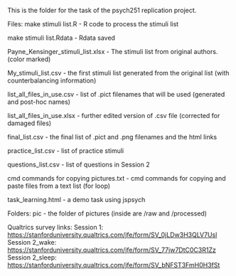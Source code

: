 This is the folder for the task of the psych251 replication project.

Files:
make stimuli list.R - R code to process the stimuli list

make stimuli list.Rdata - Rdata saved

Payne_Kensinger_stimuli_list.xlsx - The stimuli list from original authors. (color marked)

My_stimuli_list.csv - the first stimuli list generated from the original list (with counterbalancing information)

list_all_files_in_use.csv - list of .pict filenames that will be used (generated and post-hoc names)

list_all_files_in_use.xlsx - further edited version of .csv file (corrected for damaged files)

final_list.csv - the final list of .pict and .png filenames and the html links

practice_list.csv - list of practice stimuli

questions_list.csv - list of questions in Session 2

cmd commands for copying pictures.txt - cmd commands for copying and paste files from a text list (for loop) 

task_learning.html - a demo task using jspsych


Folders:
pic - the folder of pictures (inside are /raw and /processed)

Qualtrics survey links:
Session 1: https://stanforduniversity.qualtrics.com/jfe/form/SV_0jLDw3H3QLV7Usl
Session 2_wake: https://stanforduniversity.qualtrics.com/jfe/form/SV_77jw7DtC0C3R1Zz
Session 2_sleep: https://stanforduniversity.qualtrics.com/jfe/form/SV_bNFST3FmH0H3fSt